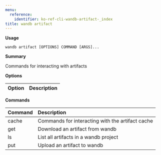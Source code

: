 ```yaml
---
menu:
  reference:
    identifier: ko-ref-cli-wandb-artifact-_index
title: wandb artifact
---
```


**Usage**

`wandb artifact [OPTIONS] COMMAND [ARGS]...`

**Summary**

Commands for interacting with artifacts


**Options**

| **Option** | **Description** |
| :--- | :--- |


**Commands**

| **Command** | **Description** |
| :--- | :--- |
| cache | Commands for interacting with the artifact cache |
| get | Download an artifact from wandb |
| ls | List all artifacts in a wandb project |
| put | Upload an artifact to wandb |